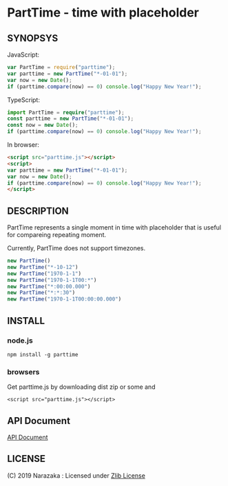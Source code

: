 PartTime - time with placeholder
================================

SYNOPSYS
--------------------------------

JavaScript:
```javascript
var PartTime = require("parttime");
var parttime = new PartTime("*-01-01");
var now = new Date();
if (parttime.compare(now) == 0) console.log("Happy New Year!");
```

TypeScript:
```typescript
import PartTime = require("parttime");
const parttime = new PartTime("*-01-01");
const now = new Date();
if (parttime.compare(now) == 0) console.log("Happy New Year!");
```

In browser:
```html
<script src="parttime.js"></script>
<script>
var parttime = new PartTime("*-01-01");
var now = new Date();
if (parttime.compare(now) == 0) console.log("Happy New Year!");
</script>
```

DESCRIPTION
--------------------------------

PartTime represents a single moment in time with placeholder that is useful for compareing repeating moment.

Currently, PartTime does not support timezones.

```typescript
new PartTime()
new PartTime("*-10-12")
new PartTime("1970-1-1")
new PartTime("1970-1-1T00:*")
new PartTime("*:00:00.000")
new PartTime("*:*:30")
new PartTime("1970-1-1T00:00:00.000")
```

INSTALL
--------------------------------

### node.js

    npm install -g parttime

### browsers

Get parttime.js by downloading dist zip or some and

    <script src="parttime.js"></script>

API Document
--------------------------------

[API Document](https://narazaka.github.io/parttime/)

LICENSE
--------------------------------

(C) 2019 Narazaka : Licensed under [Zlib License](https://narazaka.net/license/Zlib?2019)
